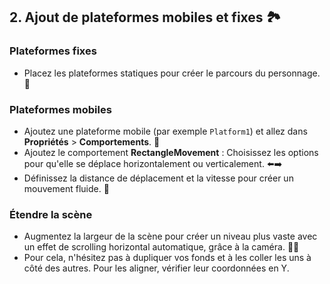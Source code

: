 ## 2. Ajout de plateformes mobiles et fixes 🏞️

### Plateformes fixes
- Placez les plateformes statiques pour créer le parcours du personnage. 🌄

### Plateformes mobiles
- Ajoutez une plateforme mobile (par exemple `Platform1`) et allez dans **Propriétés** > **Comportements**. 📏
- Ajoutez le comportement **RectangleMovement** : Choisissez les options pour qu'elle se déplace horizontalement ou verticalement. ⬅️➡️
- Définissez la distance de déplacement et la vitesse pour créer un mouvement fluide. 🌊

### Étendre la scène
- Augmentez la largeur de la scène pour créer un niveau plus vaste avec un effet de scrolling horizontal automatique, grâce à la caméra. 📸🌌
- Pour cela, n'hésitez pas à dupliquer vos fonds et à les coller les uns à côté des autres. Pour les aligner, vérifier leur coordonnées en Y.

